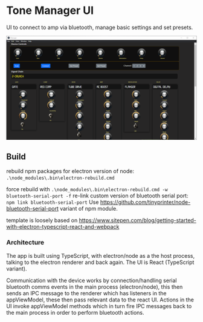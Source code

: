 # Tone Manager UI

UI to connect to amp via bluetooth, manage basic settings and set presets.

![](docs/screens/ui.png)

## Build

rebuild npm packages for electron version of node: `.\node_modules\.bin\electron-rebuild.cmd`

force rebuild with `.\node_modules\.bin\electron-rebuild.cmd -w bluetooth-serial-port -f`
re-link custom version of bluetooth serial port: `npm link bluetooth-serial-port`
Use https://github.com/tinyprinter/node-bluetooth-serial-port variant of npm module.


template is loosely based on https://www.sitepen.com/blog/getting-started-with-electron-typescript-react-and-webpack


### Architecture
The app is built using TypeScript, with electron/node as a the host process, talking to the electron renderer and back again. The UI is React (TypeScript variant).

Communication with the device works by connection/handling serial bluetooth comms events in the main process (electron/node), this then sends an IPC message to the renderer which has listeners in the appViewModel, these then pass relevant data to the react UI. Actions in the UI invoke appViewModel methods which in turn fire IPC messages back to the main process in order to perform bluetooth actions.